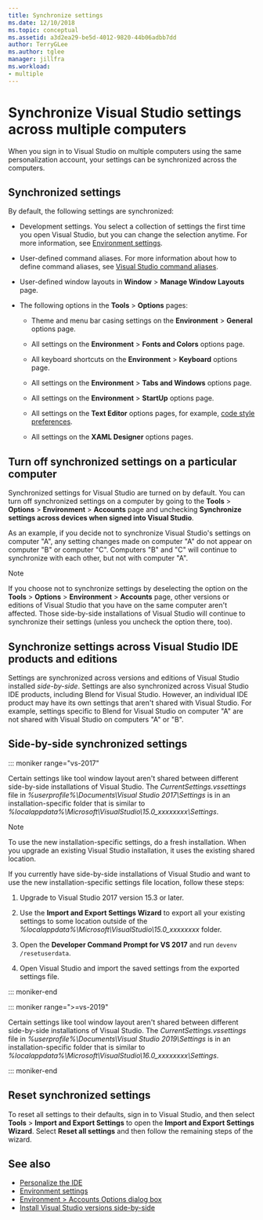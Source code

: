 ```yaml
---
title: Synchronize settings
ms.date: 12/10/2018
ms.topic: conceptual
ms.assetid: a3d2ea29-be5d-4012-9820-44b06adbb7dd
author: TerryGLee
ms.author: tglee
manager: jillfra
ms.workload:
- multiple
---
```

# Synchronize Visual Studio settings across multiple computers

When you sign in to Visual Studio on multiple computers using the same personalization account, your settings can be synchronized across the computers.

## Synchronized settings

By default, the following settings are synchronized:

- Development settings. You select a collection of settings the first time you open Visual Studio, but you can change the selection anytime. For more information, see [Environment settings](../ide/environment-settings.md).

- User-defined command aliases. For more information about how to define command aliases, see [Visual Studio command aliases](../ide/reference/visual-studio-command-aliases.md).

- User-defined window layouts in **Window** > **Manage Window Layouts** page.

- The following options in the **Tools** > **Options** pages:

  - Theme and menu bar casing settings on the **Environment** > **General** options page.

  - All settings on the **Environment** > **Fonts and Colors** options page.

  - All keyboard shortcuts on the **Environment** > **Keyboard** options page.

  - All settings on the **Environment** > **Tabs and Windows** options page.

  - All settings on the **Environment** > **StartUp** options page.

  - All settings on the **Text Editor** options pages, for example, [code style preferences](code-styles-and-code-cleanup.md).

  - All settings on the **XAML Designer** options pages.

## Turn off synchronized settings on a particular computer

Synchronized settings for Visual Studio are turned on by default. You can turn off synchronized settings on a computer by going to the **Tools** > **Options** > **Environment** > **Accounts** page and unchecking **Synchronize settings across devices when signed into Visual Studio**.

As an example, if you decide not to synchronize Visual Studio's settings on computer "A", any setting changes made on computer "A" do not appear on computer "B" or computer "C". Computers "B" and "C" will continue to synchronize with each other, but not with computer "A".

> [!NOTE]
> If you choose not to synchronize settings by deselecting the option on the **Tools** > **Options** > **Environment** > **Accounts** page, other versions or editions of Visual Studio that you have on the same computer aren't affected. Those side-by-side installations of Visual Studio will continue to synchronize their settings (unless you uncheck the option there, too).

## Synchronize settings across Visual Studio IDE products and editions

Settings are synchronized across versions and editions of Visual Studio installed *side-by-side*. Settings are also synchronized across Visual Studio IDE products, including Blend for Visual Studio. However, an individual IDE product may have its own settings that aren't shared with Visual Studio. For example, settings specific to Blend for Visual Studio on computer "A" are not shared with Visual Studio on computers "A" or "B".

## Side-by-side synchronized settings

::: moniker range="vs-2017"

Certain settings like tool window layout aren't shared between different side-by-side installations of Visual Studio. The *CurrentSettings.vssettings* file in *%userprofile%\Documents\Visual Studio 2017\Settings* is in an installation-specific folder that is similar to *%localappdata%\Microsoft\VisualStudio\15.0_xxxxxxxx\Settings*.

> [!NOTE]
> To use the new installation-specific settings, do a fresh installation. When you upgrade an existing Visual Studio installation, it uses the existing shared location.

If you currently have side-by-side installations of Visual Studio and want to use the new installation-specific settings file location, follow these steps:

1. Upgrade to Visual Studio 2017 version 15.3 or later.

2. Use the **Import and Export Settings Wizard** to export all your existing settings to some location outside of the *%localappdata%\Microsoft\VisualStudio\15.0_xxxxxxxx* folder.

3. Open the **Developer Command Prompt for VS 2017** and run `devenv /resetuserdata`.

1. Open Visual Studio and import the saved settings from the exported settings file.

::: moniker-end

::: moniker range=">=vs-2019"

Certain settings like tool window layout aren't shared between different side-by-side installations of Visual Studio. The *CurrentSettings.vssettings* file in *%userprofile%\Documents\Visual Studio 2019\Settings* is in an installation-specific folder that is similar to *%localappdata%\Microsoft\VisualStudio\16.0_xxxxxxxx\Settings*.

::: moniker-end

## Reset synchronized settings

To reset all settings to their defaults, sign in to Visual Studio, and then select **Tools** > **Import and Export Settings** to open the **Import and Export Settings Wizard**. Select **Reset all settings** and then follow the remaining steps of the wizard.

## See also

- [Personalize the IDE](../ide/personalizing-the-visual-studio-ide.md)
- [Environment settings](../ide/environment-settings.md)
- [Environment > Accounts Options dialog box](reference/accounts-environment-options-dialog-box.md)
- [Install Visual Studio versions side-by-side](../install/synchronized-settings-in-visual-studio.md)
